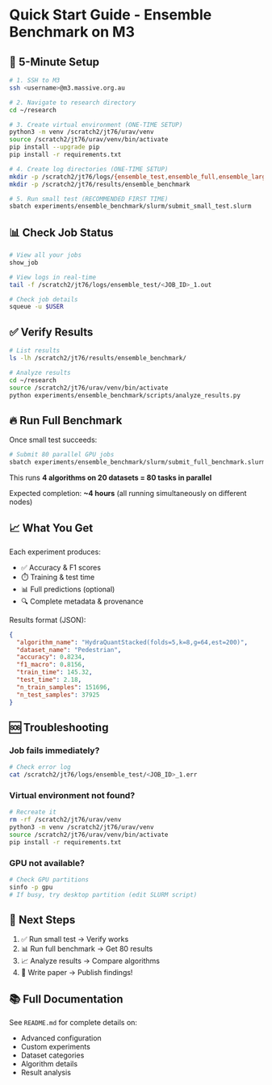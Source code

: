 # Quick Start Guide - Ensemble Benchmark on M3

## 🚀 5-Minute Setup

```bash
# 1. SSH to M3
ssh <username>@m3.massive.org.au

# 2. Navigate to research directory
cd ~/research

# 3. Create virtual environment (ONE-TIME SETUP)
python3 -m venv /scratch2/jt76/urav/venv
source /scratch2/jt76/urav/venv/bin/activate
pip install --upgrade pip
pip install -r requirements.txt

# 4. Create log directories (ONE-TIME SETUP)
mkdir -p /scratch2/jt76/logs/{ensemble_test,ensemble_full,ensemble_large}
mkdir -p /scratch2/jt76/results/ensemble_benchmark

# 5. Run small test (RECOMMENDED FIRST TIME)
sbatch experiments/ensemble_benchmark/slurm/submit_small_test.slurm
```

## 📊 Check Job Status

```bash
# View all your jobs
show_job

# View logs in real-time
tail -f /scratch2/jt76/logs/ensemble_test/<JOB_ID>_1.out

# Check job details
squeue -u $USER
```

## ✅ Verify Results

```bash
# List results
ls -lh /scratch2/jt76/results/ensemble_benchmark/

# Analyze results
cd ~/research
source /scratch2/jt76/urav/venv/bin/activate
python experiments/ensemble_benchmark/scripts/analyze_results.py
```

## 🔥 Run Full Benchmark

Once small test succeeds:

```bash
# Submit 80 parallel GPU jobs
sbatch experiments/ensemble_benchmark/slurm/submit_full_benchmark.slurm
```

This runs **4 algorithms on 20 datasets = 80 tasks in parallel**

Expected completion: **~4 hours** (all running simultaneously on different nodes)

## 📈 What You Get

Each experiment produces:
- ✅ Accuracy & F1 scores
- ⏱️ Training & test time
- 📊 Full predictions (optional)
- 🔍 Complete metadata & provenance

Results format (JSON):
```json
{
  "algorithm_name": "HydraQuantStacked(folds=5,k=8,g=64,est=200)",
  "dataset_name": "Pedestrian",
  "accuracy": 0.8234,
  "f1_macro": 0.8156,
  "train_time": 145.32,
  "test_time": 2.18,
  "n_train_samples": 151696,
  "n_test_samples": 37925
}
```

## 🆘 Troubleshooting

### Job fails immediately?
```bash
# Check error log
cat /scratch2/jt76/logs/ensemble_test/<JOB_ID>_1.err
```

### Virtual environment not found?
```bash
# Recreate it
rm -rf /scratch2/jt76/urav/venv
python3 -m venv /scratch2/jt76/urav/venv
source /scratch2/jt76/urav/venv/bin/activate
pip install -r requirements.txt
```

### GPU not available?
```bash
# Check GPU partitions
sinfo -p gpu
# If busy, try desktop partition (edit SLURM script)
```

## 🎯 Next Steps

1. ✅ Run small test → Verify works
2. 📊 Run full benchmark → Get 80 results
3. 📈 Analyze results → Compare algorithms
4. 📝 Write paper → Publish findings!

## 📚 Full Documentation

See `README.md` for complete details on:
- Advanced configuration
- Custom experiments
- Dataset categories
- Algorithm details
- Result analysis
